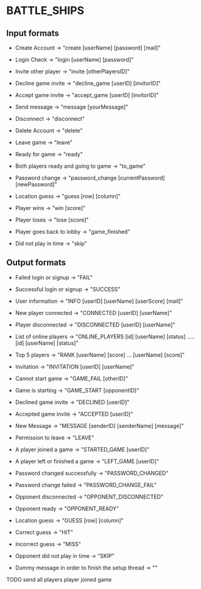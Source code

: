 # BATTLE_SHIPS

## Input formats
* Create Account -> "create [userName] [password] [mail]"
* Login Check -> "login [userName] [password]"
* Invite other player -> "invite [otherPlayersID]"
* Decline game invite -> "decline_game [userID] [invitorID]"
* Accept game invite -> "accept_game [userID] [invitorID]"
* Send message -> "message [yourMessage]"
* Disconnect -> "disconnect"
* Delete Account -> "delete"
* Leave game -> "leave"
* Ready for game -> "ready"
* Both players ready and going to game -> "to_game"
* Password change -> "password_change [currentPassword] [newPassword]"


* Location guess -> "guess [row] [column]"
* Player wins -> "win [score]"
* Player loses -> "lose [score]"
* Player goes back to lobby -> "game_finished"
* Did not play in time -> "skip"

## Output formats
* Failed login or signup -> "FAIL"
* Successful login or signup -> "SUCCESS"
* User information -> "INFO [userID] [userName] [userScore] [mail]"
* New player connected -> "CONNECTED [userID] [userName]"
* Player disconnected -> "DISCONNECTED [userID] [userName]"
* List of online players -> "ONLINE_PLAYERS [id] [userName] [status] ..... [id] [userName] [status]"
* Top 5 players -> "RANK [userName] [score] ... [userName] [score]"
* Invitation -> "INVITATION [userID] [userName]"
* Cannot start game -> "GAME_FAIL [otherID]"
* Game is starting -> "GAME_START [opponentID]"
* Declined game invite -> "DECLINED [userID]"
* Accepted game invite -> "ACCEPTED [userID]"
* New Message -> "MESSAGE [senderID] [senderName] [message]"
* Permission to leave -> "LEAVE"
* A player joined a game -> "STARTED_GAME [userID]"
* A player left or finished a game -> "LEFT_GAME [userID]"
* Password changed successfully -> "PASSWORD_CHANGED"
* Password change failed -> "PASSWORD_CHANGE_FAIL"

* Opponent disconnected -> "OPPONENT_DISCONNECTED"
* Opponent ready -> "OPPONENT_READY"
* Location guess -> "GUESS [row] [column]"
* Correct guess -> "HIT"
* Incorrect guess -> "MISS"
* Opponent did not play in time -> "SKIP"
* Dummy message in order to finish the setup thread -> ""

TODO send all players player joined game